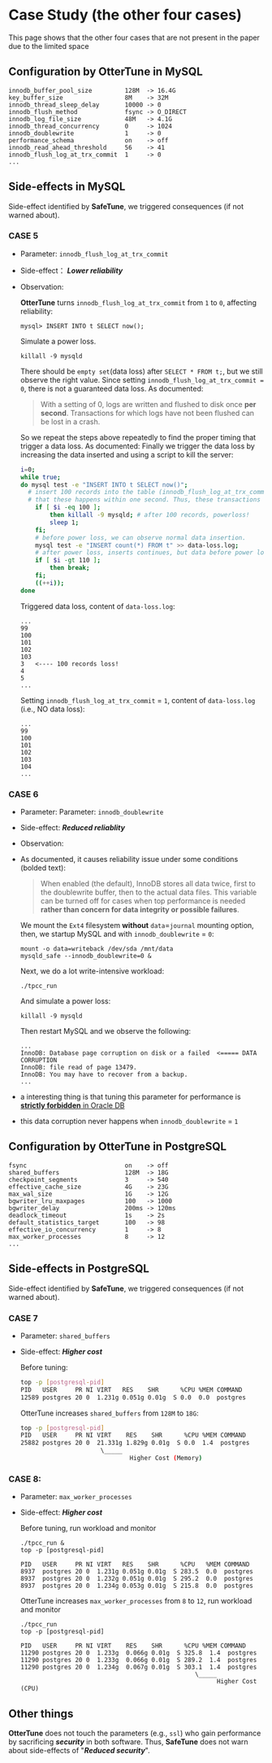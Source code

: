 # __Case Study__ (the other four cases)

This page shows that the other four cases that are not present in the paper due to the limited space

## Configuration by __OtterTune__ in MySQL
```
innodb_buffer_pool_size         128M  -> 16.4G
key_buffer_size                 8M    -> 32M
innodb_thread_sleep_delay       10000 -> 0
innodb_flush_method             fsync -> O_DIRECT
innodb_log_file_size            48M   -> 4.1G
innodb_thread_concurrency       0     -> 1024
innodb_doublewrite              1     -> 0
performance_schema              on    -> off
innodb_read_ahead_threshold     56    -> 41
innodb_flush_log_at_trx_commit  1     -> 0
...
```

## __Side-effects__ in MySQL

Side-effect identified by __SafeTune__, we triggered consequences (if not warned about).

### __CASE 5__
  - Parameter: `innodb_flush_log_at_trx_commit`
  - Side-effect： ___Lower reliability___
  - Observation:

    __OtterTune__ turns `innodb_flush_log_at_trx_commit` from `1` to `0`, affecting reliability:
    ```
    mysql> INSERT INTO t SELECT now();
    ```
    Simulate a power loss. 
    ```
    killall -9 mysqld
    ```
    There should be `empty set`(data loss) after `SELECT * FROM t;`, but we still observe the right value.
    Since setting `innodb_flush_log_at_trx_commit = 0`, there is not a guaranteed data loss. As documented:

    > With a setting of 0, logs are written and flushed to disk once __per second__. Transactions for which logs have not been flushed can be lost in a crash. 
    
    So we repeat the steps above repeatedly to find the proper timing that trigger a data loss. As documented: 
    Finally we trigger the data loss by increasing the data inserted and using a script to kill the server:
    ```bash
    i=0;
    while true;
    do mysql test -e "INSERT INTO t SELECT now()";
      # insert 100 records into the table (innodb_flush_log_at_trx_commit = 0), it is expected
      # that these happens within one second. Thus, these transactions have not been synced.
        if [ $i -eq 100 ]; 
            then killall -9 mysqld; # after 100 records, powerloss!
            sleep 1;
        fi;
        # before power loss, we can observe normal data insertion.
        mysql test -e "INSERT count(*) FROM t" >> data-loss.log;
        # after power loss, inserts continues, but data before power loss may be lossed.
        if [ $i -gt 110 ];
            then break;
        fi;
        ((++i));
    done
    ```
    Triggered data loss, content of `data-loss.log`:  
    ```
    ...
    99
    100
    101
    102
    103
    3   <---- 100 records loss!
    4
    5
    ...
    ```
    Setting `innodb_flush_log_at_trx_commit` = `1`, content of `data-loss.log` (i.e., NO data loss):
    ```
    ...
    99
    100
    101
    102
    103
    104
    ...
    ```

### __CASE 6__
  - Parameter: Parameter: `innodb_doublewrite`
  - Side-effect: ___Reduced reliablity___
  - Observation:
  - As documented, it causes reliability issue under some conditions (bolded text):

    > When enabled (the default), InnoDB stores all data twice, first to the doublewrite buffer, then to the actual data files. This variable can be turned off for cases when top performance is needed __rather than concern for data integrity or possible failures__.
    
    We mount the `Ext4` filesystem __without__ `data`=`journal` mounting option,
    then, we startup MySQL and with `innodb_doublewrite` = `0`:
    ```
    mount -o data=writeback /dev/sda /mnt/data
    mysqld_safe --innodb_doublewrite=0 &
    ```
    Next, we do a lot write-intensive workload:
    ```
    ./tpcc_run
    ```
    And simulate a power loss:
    ```
    killall -9 mysqld
    ```
    Then restart MySQL and we observe the following:
    ```
    ...
    InnoDB: Database page corruption on disk or a failed  <===== DATA CORRUPTION
    InnoDB: file read of page 13479.
    InnoDB: You may have to recover from a backup.
    ...
    ```
  - a interesting thing is that tuning this parameter for performance is [__strictly forbidden__ in Oracle DB](https://community.oracle.com/tech/developers/discussion/1087650/how-oracle-prevent-partial-write)
  - this data corruption never happens when `innodb_doublewrite` = `1`


## Configuration by __OtterTune__ in PostgreSQL
```
fsync                           on    -> off
shared_buffers                  128M  -> 18G
checkpoint_segments             3     -> 540
effective_cache_size            4G    -> 23G
max_wal_size                    1G    -> 12G
bgwriter_lru_maxpages           100   -> 1000
bgwriter_delay                  200ms -> 120ms
deadlock_timeout                1s    -> 2s
default_statistics_target       100	  -> 98
effective_io_concurrency        1     -> 8
max_worker_processes            8     -> 12
...
```
## __Side-effects__ in PostgreSQL
Side-effect identified by __SafeTune__, we triggered consequences (if not warned about).

### __CASE 7__
  - Parameter: `shared_buffers`
  - Side-effect: ___Higher cost___  

    Before tuning:
    ```bash
    top -p [postgresql-pid]
    PID   USER     PR NI VIRT   RES    SHR      %CPU %MEM COMMAND
    12589 postgres 20 0  1.231g 0.051g 0.01g  S 0.0  0.0  postgres
    ```
    OtterTune increases `shared_buffers` from `128M` to `18G`:
    ```bash
    top -p [postgresql-pid]
    PID   USER     PR NI VIRT    RES    SHR      %CPU %MEM COMMAND
    25882 postgres 20 0  21.331g 1.829g 0.01g  S 0.0  1.4  postgres
                          \_____ 
                                  Higher Cost (Memory)
    ```
### __CASE 8__: 
  - Parameter: `max_worker_processes`
  - Side-effect: ___Higher cost___  

    Before tuning, run workload and monitor
    ```
    ./tpcc_run &
    top -p [postgresql-pid]

    PID   USER     PR NI VIRT   RES    SHR      %CPU   %MEM COMMAND
    8937  postgres 20 0  1.231g 0.051g 0.01g  S 283.5  0.0  postgres
    8937  postgres 20 0  1.232g 0.051g 0.01g  S 295.2  0.0  postgres
    8937  postgres 20 0  1.234g 0.053g 0.01g  S 215.8  0.0  postgres

    ```
    OtterTune increases `max_worker_processes` from `8` to `12`, run workload and monitor
    ```
    ./tpcc_run
    top -p [postgresql-pid]

    PID   USER     PR NI VIRT    RES    SHR      %CPU %MEM COMMAND
    11290 postgres 20 0  1.233g  0.066g 0.01g  S 325.8  1.4  postgres
    11290 postgres 20 0  1.233g  0.066g 0.01g  S 289.2  1.4  postgres
    11290 postgres 20 0  1.234g  0.067g 0.01g  S 303.1  1.4  postgres
                                                    \_____ 
                                                          Higher Cost (CPU)
    ```

## Other things

 __OtterTune__ does not touch the parameters (e.g., `ssl`) who gain performance by sacrificing ___security___ in both software. Thus, __SafeTune__ does not warn about side-effects of "___Reduced security___".
